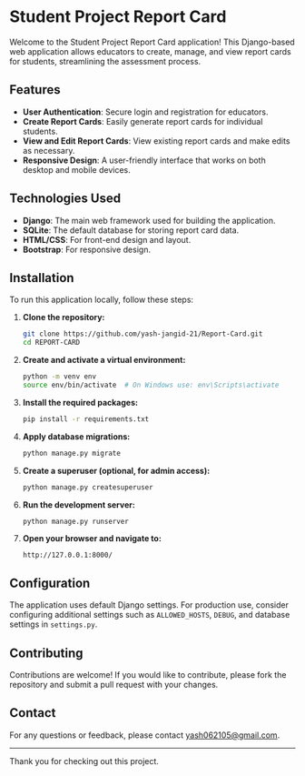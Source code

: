 # Student Project Report Card

Welcome to the Student Project Report Card application! This Django-based web application allows educators to create, manage, and view report cards for students, streamlining the assessment process.

## Features

- **User Authentication**: Secure login and registration for educators.
- **Create Report Cards**: Easily generate report cards for individual students.
- **View and Edit Report Cards**: View existing report cards and make edits as necessary.
- **Responsive Design**: A user-friendly interface that works on both desktop and mobile devices.

## Technologies Used

- **Django**: The main web framework used for building the application.
- **SQLite**: The default database for storing report card data.
- **HTML/CSS**: For front-end design and layout.
- **Bootstrap**: For responsive design.

## Installation

To run this application locally, follow these steps:

1. **Clone the repository:**

    ```bash
    git clone https://github.com/yash-jangid-21/Report-Card.git
    cd REPORT-CARD
    ```

2. **Create and activate a virtual environment:**

    ```bash
    python -m venv env
    source env/bin/activate  # On Windows use: env\Scripts\activate
    ```

3. **Install the required packages:**

    ```bash
    pip install -r requirements.txt
    ```

4. **Apply database migrations:**

    ```bash
    python manage.py migrate
    ```

5. **Create a superuser (optional, for admin access):**

    ```bash
    python manage.py createsuperuser
    ```

6. **Run the development server:**

    ```bash
    python manage.py runserver
    ```

7. **Open your browser and navigate to:**

    ```
    http://127.0.0.1:8000/

## Configuration

The application uses default Django settings. For production use, consider configuring additional settings such as `ALLOWED_HOSTS`, `DEBUG`, and database settings in `settings.py`.

## Contributing

Contributions are welcome! If you would like to contribute, please fork the repository and submit a pull request with your changes.

## Contact

For any questions or feedback, please contact [yash062105@gmail.com](mailto:yash062105@gmail.com).

---

Thank you for checking out this project.

